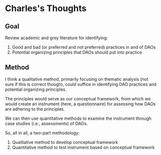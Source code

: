 # Charles's Thoughts

## Goal

Review academic and grey literature for identifying:

1. Good and bad (or preferred and not preferred) practices in and of DAOs
2. Potential organizing principles that DAOs should put into practice

## Method

I think a qualitative method, primarily focusing on thematic analysis (not sure if this is correct though), could suffice in identifying DAO practices and potential organizing principles. 

The principles would serve as our conceptual framework, from which we would create an instrument (here, a questionnaire) for assessing how DAOs are adhering to the principles.

We can then use quantitative methods to examine the instrument through case studies (i.e., assessments) of DAOs. 

So, all in all, a two-part methodology:

1. Qualitative method to develop conceptual framework
2. Quantitative method to test instrument based on conceptual framework